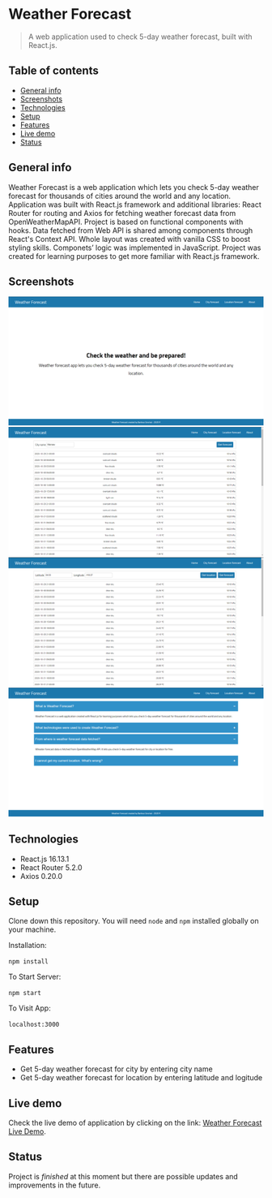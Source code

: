 # Weather Forecast
> A web application used to check 5-day weather forecast, built with React.js.

## Table of contents
* [General info](#general-info)
* [Screenshots](#screenshots)
* [Technologies](#technologies)
* [Setup](#setup)
* [Features](#features)
* [Live demo](#live-demo)
* [Status](#status)

## General info
Weather Forecast is a web application which lets you check 5-day weather forecast for thousands of cities around the world and any location. Application was built with React.js framework and additional libraries: React Router for routing and Axios for fetching weather forecast data from OpenWeatherMapAPI. Project is based on functional components with hooks. Data fetched from Web API is shared among components through React's Context API. Whole layout was created with vanilla CSS to boost styling skills. Componets’ logic was implemented in JavaScript. Project was created for learning purposes to get more familiar with React.js framework.

## Screenshots
![Home page](./readme_assets/screen_1.png)
![City forecast page](./readme_assets/screen_2.png)
![Location forecast page](./readme_assets/screen_3.png)
![About page](./readme_assets/screen_4.png)

## Technologies
* React.js 16.13.1
* React Router 5.2.0
* Axios 0.20.0

## Setup
Clone down this repository. You will need `node` and `npm` installed globally on your machine.  

Installation:

`npm install`  

To Start Server:

`npm start`  

To Visit App:

`localhost:3000`  

## Features
* Get 5-day weather forecast for city by entering city name
* Get 5-day weather forecast for location by entering latitude and logitude

## Live demo
Check the live demo of application by clicking on the link: [Weather Forecast Live Demo](https://gracious-dijkstra-07b885.netlify.app/).

## Status
Project is _finished_ at this moment but there are possible updates and improvements in the future.
